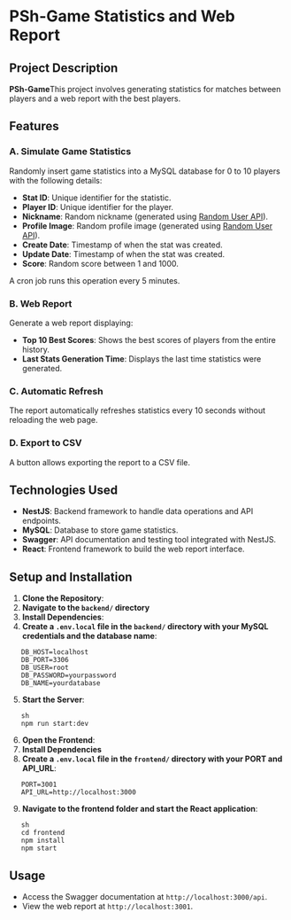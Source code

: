 # PSh-Game Statistics and Web Report

## Project Description

**PSh-Game**This project involves generating statistics for matches between players and a web report with the best players.

## Features

### A. Simulate Game Statistics

Randomly insert game statistics into a MySQL database for 0 to 10 players with the following details:

- **Stat ID**: Unique identifier for the statistic.
- **Player ID**: Unique identifier for the player.
- **Nickname**: Random nickname (generated using [Random User API](https://randomuser.me/api)).
- **Profile Image**: Random profile image (generated using [Random User API](https://randomuser.me/api)).
- **Create Date**: Timestamp of when the stat was created.
- **Update Date**: Timestamp of when the stat was created.
- **Score**: Random score between 1 and 1000.

A cron job runs this operation every 5 minutes.

### B. Web Report

Generate a web report displaying:

- **Top 10 Best Scores**: Shows the best scores of players from the entire history.
- **Last Stats Generation Time**: Displays the last time statistics were generated.

### C. Automatic Refresh

The report automatically refreshes statistics every 10 seconds without reloading the web page.

### D. Export to CSV

A button allows exporting the report to a CSV file.

## Technologies Used

- **NestJS**: Backend framework to handle data operations and API endpoints.
- **MySQL**: Database to store game statistics.
- **Swagger**: API documentation and testing tool integrated with NestJS.
- **React**: Frontend framework to build the web report interface.

## Setup and Installation

1. **Clone the Repository**:
2. **Navigate to the `backend/` directory**
3. **Install Dependencies**:
4. **Create a `.env.local` file in the `backend/` directory with your MySQL credentials and the database name**:

```
   DB_HOST=localhost
   DB_PORT=3306
   DB_USER=root
   DB_PASSWORD=yourpassword
   DB_NAME=yourdatabase
```

5. **Start the Server**:

```
   sh
   npm run start:dev
```

6. **Open the Frontend**:
7. **Install Dependencies**
8. **Create a `.env.local` file in the `frontend/` directory with your PORT and API_URL**:

```
   PORT=3001
   API_URL=http://localhost:3000
```

9. **Navigate to the frontend folder and start the React application**:

```
   sh
   cd frontend
   npm install
   npm start
```

## Usage

- Access the Swagger documentation at `http://localhost:3000/api`.
- View the web report at `http://localhost:3001`.
